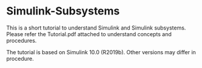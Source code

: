 # Simulink-Subsystems
This is a short tutorial to understand Simulink and Simulink subsystems.
Please refer the Tutorial.pdf attached to understand concepts and procedures.

The tutorial is based on Simulink 10.0 (R2019b). Other versions may differ in procedure.
